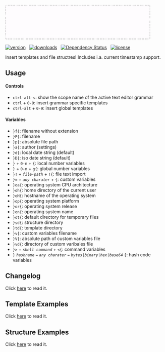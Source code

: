 ![logo](https://raw.githubusercontent.com/NorabX/template-insert/master/img/atoemp_logo.gif)

[![version](https://img.shields.io/apm/v/template-insert.svg)](https://atom.io/packages/template-insert) &nbsp;
[![downloads](https://img.shields.io/apm/dm/template-insert.svg)](https://atom.io/packages/template-insert) &nbsp;
[![Dependency Status](https://david-dm.org/norabx/template-insert.svg)](https://david-dm.org/norabx/template-insert) &nbsp;
[![license](https://img.shields.io/apm/l/template-insert.svg)](https://github.com/NorabX/template-insert/blob/master/LICENSE.md)

Insert templates and file structres! Includes i.a. current timestamp support.

## Usage
#### Controls

* `ctrl-alt-s`: show the scope name of the active text editor grammar
* `ctrl` + `0-9`: insert grammar specific templates
* `ctrl-alt` + `0-9`: insert global templates

#### Variables

* `}f{`: filename without extension
* `}F{`: filename
* `}p{`: absolute file path
* `}a{`: author (settings)
* `}d{`: local date string (default)
* `}D{`: iso date string (default)
* `}` + `0-n` + `{`: local number variables
* `}` + `0-n` + `g{`: global number variables
* `}!` + <i>`file-path`</i> + `!{`: file text import
* `}=` + <i>`any charater`</i> + `{`: custom variables  
* `}oa{`: operating system CPU architecture
* `}oh{`: home directory of the current user
* `}oH{`: hostname of the operating system
* `}op{`: operating system platform
* `}or{`: operating system release
* `}on{`: operating system name
* `}ot{`: default directory for temporary files
* `}sd{`: structure directory
* `}td{`: template directory
* `}v{`: custom variables filename
* `}V{`: absolute path of custom variables file
* `}vd{`: directory of custom varibales file
* `}>` + <i>`shell command`</i> + `<{`: command variables
* `}` <i>`hashname`</i> `=` <i>`any charater`</i> `=` <i>`bytes|binary|hex|base64`</i> `{`: hash code variables

## Changelog
Click [here](https://github.com/NorabX/template-insert/blob/master/CHANGELOG.md) to read it.

## Template Examples
Click [here](https://github.com/NorabX/template-insert/blob/master/examples/EXATP.md) to read it.

## Structure Examples
Click [here](https://github.com/NorabX/template-insert/blob/master/examples/EXATPS.md) to read it.
